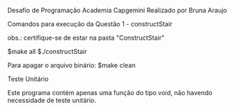 Desafio de Programação Academia Capgemini
Realizado por Bruna Araujo

Comandos para execução da Questão 1 - constructStair

obs.: certifique-se de estar na pasta "ConstructStair"

$make all
$./constructStair

Para apagar o arquivo binário:
$make clean


Teste Unitário

Este programa contém apenas uma função do tipo void, não havendo necessidade de teste unitário.
